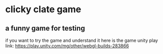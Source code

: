 # clicky clate game
## a funny game for testing
 if you want to try the game and understand it here is the game unity play link: https://play.unity.com/mg/other/webgl-builds-283866
